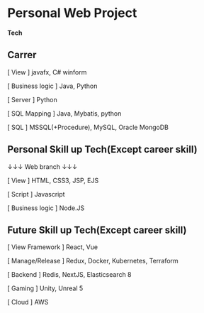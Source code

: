 # Personal Web Project

**Tech**

**Carrer**
---------------------------------------
[ View ]
javafx, C# winform

[ Business logic ]
Java, Python

[ Server ]
Python

[ SQL Mapping ]
Java, Mybatis, python

[ SQL ]
MSSQL(+Procedure), MySQL, Oracle
MongoDB



**Personal Skill up Tech(Except career skill)**
---------------------------------------
↓↓↓ Web branch ↓↓↓

[ View ]
HTML, CSS3, JSP, EJS

[ Script ]
Javascript

[ Business logic ]
Node.JS


**Future Skill up Tech(Except career skill)**
---------------------------------------
[ View Framework ]
React, Vue

[ Manage/Release ]
Redux, Docker, Kubernetes, Terraform

[ Backend ]
Redis, NextJS, Elasticsearch 8

[ Gaming ]
Unity, Unreal 5

[ Cloud ]
AWS

